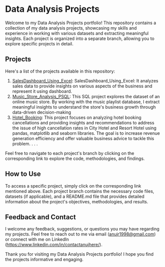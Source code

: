 # Data Analysis Projects

Welcome to my Data Analysis Projects portfolio! This repository contains a collection of my data analysis projects, showcasing my skills and experience in working with various datasets and extracting meaningful insights. Each project is organized into a separate branch, allowing you to explore specific projects in detail.

## Projects

Here's a list of the projects available in this repository:

1. [SalesDashboard_Using_Excel](https://github.com/mcgregorvk/Data_Analysis_Projects/tree/SalesDashboard_Using_Excel): SalesDashboard_Using_Excel: It analyzes sales data to provide insights on various aspects of the business and represent it using dashboard.
2. [Music_Store_Analysis_PSQL](https://github.com/mcgregorvk/Data_Analysis_Projects/tree/Music_Store_Analysis_PSQL): This SQL project explores the dataset of an online music store. By working with the music playlist database, I extract meaningful insights to understand the store's business growth through data-driven decision-making
3. [Hotel_Booking](https://github.com/mcgregorvk/Data_Analysis_Projects/tree/Hotel_Booking): This project focuses on analyzing hotel booking cancellations and providing insights and recommendations to address the issue of high cancellation rates in City Hotel and Resort Hotel using pandas, matplotlib and seaborn libraries. The goal is to increase revenue generation efficiency and offer valuable business advice to tackle this problem.
   .
   .
   .

Feel free to navigate to each project's branch by clicking on the corresponding link to explore the code, methodologies, and findings.

## How to Use

To access a specific project, simply click on the corresponding link mentioned above. Each project branch contains the necessary code files, datasets (if applicable), and a README.md file that provides detailed information about the project's objectives, methodologies, and results.

## Feedback and Contact

I welcome any feedback, suggestions, or questions you may have regarding my projects. Feel free to reach out to me via email (anujr1998@gmail.com) or connect with me on LinkedIn (https://www.linkedin.com/in/contactanujhere/).

Thank you for visiting my Data Analysis Projects portfolio! I hope you find the projects informative and engaging.

